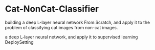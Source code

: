 # Cat-NonCat-Classifier
 building a deep L-layer neural network From Scratch, and apply it to the problem of classifying cat images from non-cat images.


a deep L-layer neural network, and apply it to supervised learning DeploySetting